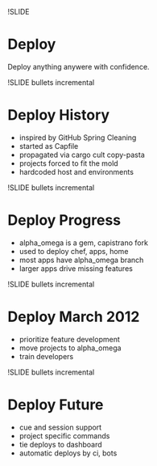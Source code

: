 !SLIDE 
# Deploy #

Deploy anything anywere with confidence.

!SLIDE bullets incremental
# Deploy History #

* inspired by GitHub Spring Cleaning
* started as Capfile
* propagated via cargo cult copy-pasta
* projects forced to fit the mold
* hardcoded host and environments

!SLIDE bullets incremental
# Deploy Progress #

* alpha_omega is a gem, capistrano fork
* used to deploy chef, apps, home
* most apps have alpha_omega branch
* larger apps drive missing features

!SLIDE bullets incremental
# Deploy March 2012 #

* prioritize feature development
* move projects to alpha_omega
* train developers

!SLIDE bullets incremental
# Deploy Future #

* cue and session support
* project specific commands
* tie deploys to dashboard
* automatic deploys by ci, bots
